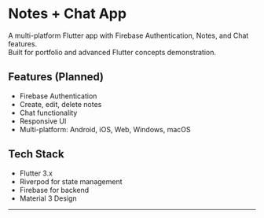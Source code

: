 # Notes + Chat App

A multi-platform Flutter app with Firebase Authentication, Notes, and Chat features.  
Built for portfolio and advanced Flutter concepts demonstration.

## Features (Planned)
- Firebase Authentication
- Create, edit, delete notes
- Chat functionality
- Responsive UI
- Multi-platform: Android, iOS, Web, Windows, macOS

## Tech Stack
- Flutter 3.x
- Riverpod for state management
- Firebase for backend
- Material 3 Design

---
